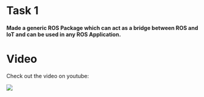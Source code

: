 # Task 1

#### Made a generic ROS Package which can act as a bridge between ROS and IoT and can be used in any ROS Application.

# Video

Check out the video on youtube:

[![](https://img.youtube.com/vi/zbLAQjaag84/maxresdefault.jpg)](http://www.youtube.com/watch?v=zbLAQjaag84 "eYRC_VB_task_1")
